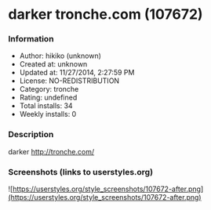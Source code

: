 # darker tronche.com (107672)

### Information
- Author: hikiko (unknown)
- Created at: unknown
- Updated at: 11/27/2014, 2:27:59 PM
- License: NO-REDISTRIBUTION
- Category: tronche
- Rating: undefined
- Total installs: 34
- Weekly installs: 0


### Description
darker http://tronche.com/


### Screenshots (links to userstyles.org)
![https://userstyles.org/style_screenshots/107672-after.png](https://userstyles.org/style_screenshots/107672-after.png)


